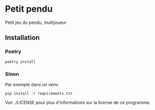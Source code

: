 # Petit pendu
Petit jeu du pendu, multijoueur

## Installation

### Poetry
```commandline
poetry install
```

### Sinon
Par exemple dans un venv:
```commandline
pip install -r requirements.txt
```

Voir ./LICENSE pour plus d'informations sur la license de ce programme.